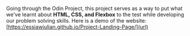 Going through the Odin Project, this project serves as a way to put what we've learnt about **HTML, CSS, and Flexbox** to the test while developing our problem solving skills.
Here is a demo of the website: [https://essiawjulian.github.io/Project-Landing-Page/](url)
